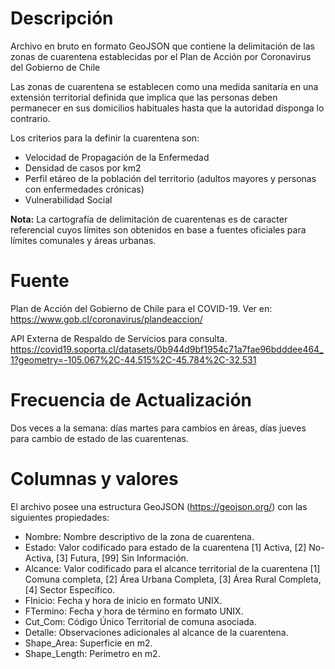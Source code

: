 # Descripción
Archivo en bruto en formato GeoJSON que contiene la delimitación de las zonas de cuarentena establecidas por el Plan de Acción por Coronavirus del Gobierno de Chile

Las zonas de cuarentena se establecen como una medida sanitaria en una extensión territorial definida que implica que las personas deben permanecer en sus domicilios habituales hasta que la autoridad disponga lo contrario.

Los criterios para la definir la cuarentena son:
- Velocidad de Propagación de la Enfermedad
- Densidad de casos por km2
- Perfil etáreo de la población del territorio (adultos mayores y personas con enfermedades crónicas)
- Vulnerabilidad Social

**Nota:** La cartografía de delimitación de cuarentenas es de caracter referencial cuyos límites son obtenidos en base a fuentes oficiales para límites comunales y áreas urbanas.

# Fuente
Plan de Acción del Gobierno de Chile para el COVID-19. Ver en:
https://www.gob.cl/coronavirus/plandeaccion/

API Externa de Respaldo de Servicios para consulta.
https://covid19.soporta.cl/datasets/0b944d9bf1954c71a7fae96bdddee464_1?geometry=-105.067%2C-44.515%2C-45.784%2C-32.531

# Frecuencia de Actualización
Dos veces a la semana: días martes para cambios en áreas, días jueves para cambio de estado de las cuarentenas.

# Columnas y valores
El archivo posee una estructura GeoJSON (https://geojson.org/) con las siguientes propiedades:
- Nombre: Nombre descriptivo de la zona de cuarentena.
- Estado: Valor codificado para estado de la cuarentena [1] Activa, [2] No-Activa, [3] Futura, [99] Sin Información.
- Alcance: Valor codificado para el alcance territorial de la cuarentena [1] Comuna completa, [2] Área Urbana Completa, [3] Área Rural Completa, [4] Sector Específico.
- FInicio: Fecha y hora de inicio en formato UNIX.
- FTermino: Fecha y hora de término en formato UNIX.
- Cut_Com: Código Único Territorial de comuna asociada.
- Detalle: Observaciones adicionales al alcance de la cuarentena.
- Shape_Area: Superficie en m2.
- Shape_Length: Perímetro en m2.